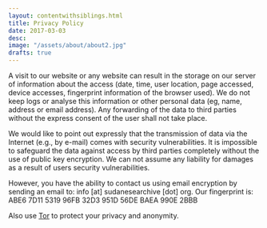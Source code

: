 ```yaml
---
layout: contentwithsiblings.html
title: Privacy Policy
date: 2017-03-03
desc:
image: "/assets/about/about2.jpg"
drafts: true
---
```

A visit to our website or any website can result in the storage on our server of information about the access (date, time, user location, page accessed, device accesses, fingerprint information of the browser used). We do not keep logs or analyse this information or other personal data (eg, name, address or email address). Any forwarding of the data to third parties without the express consent of the user shall not take place.

We would like to point out expressly that the transmission of data via the Internet (e.g., by e-mail) comes with security vulnerabilities. It is impossible to safeguard the data against access by third parties completely without the use of public key encryption. We can not assume any liability for damages as a result of users security vulnerabilities.

However, you have the ability to contact us using email encryption by sending an email to: info [at] sudanesearchive [dot] org.
Our fingerprint is: ABE6 7D11 5319 96FB 32D3 951D 56DE BAEA 990E 2BBB

Also use [Tor](https://www.torproject.org/) to protect your privacy and anonymity.
